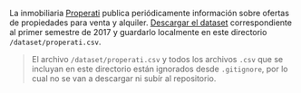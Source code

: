 La inmobiliaria [Properati](https://www.properati.com.ar/data) publica periódicamente información sobre ofertas de propiedades
para venta y alquiler.
[Descargar el dataset](https://github.com/carpe-diem/DH-TP1-clear-data-properati/releases/download/DATASET/properati.csv) correspondiente al primer semestre de 2017 y guardarlo localmente en este directorio `/dataset/properati.csv`.

> El archivo `/dataset/properati.csv` y todos los archivos `.csv` que se incluyan en este directorio están ignorados desde `.gitignore`, por lo cual no se van a descargar ni subír al repositorio.